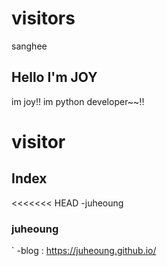 # visitors
sanghee

## Hello I'm JOY

im joy!!
im python developer~~!!
# visitor

## Index
<<<<<<< HEAD
-juheoung

### juheoung
`
-blog : https://juheoung.github.io/
